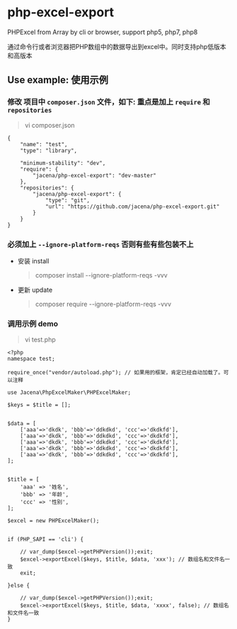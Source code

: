 # php-excel-export
PHPExcel from Array by cli or browser, support php5, php7, php8

通过命令行或者浏览器把PHP数组中的数据导出到excel中。同时支持php低版本和高版本

## Use example: 使用示例

### 修改 项目中 `composer.json` 文件，如下: 重点是加上 `require` 和 `repositories`
> vi composer.json
> 
```
{
    "name": "test",
    "type": "library",
    
    "minimum-stability": "dev",
    "require": {
        "jacena/php-excel-export": "dev-master"
    },
    "repositories": {
        "jacena/php-excel-export": {
            "type": "git",
            "url": "https://github.com/jacena/php-excel-export.git"
        }
    }
}
```

### 必须加上  `--ignore-platform-reqs` 否则有些有些包装不上
- 安装 install 
    > composer install --ignore-platform-reqs -vvv
- 更新 update
    > composer require --ignore-platform-reqs -vvv

### 调用示例 demo

> vi test.php

> 
```
<?php
namespace test;

require_once("vendor/autoload.php"); // 如果用的框架，肯定已经自动加载了。可以注释

use Jacena\PhpExcelMaker\PHPExcelMaker;

$keys = $title = [];


$data = [
    ['aaa'=>'dkdk', 'bbb'=>'ddkdkd', 'ccc'=>'dkdkfd'],
    ['aaa'=>'dkdk', 'bbb'=>'ddkdkd', 'ccc'=>'dkdkfd'],
    ['aaa'=>'dkdk', 'bbb'=>'ddkdkd', 'ccc'=>'dkdkfd'],
    ['aaa'=>'dkdk', 'bbb'=>'ddkdkd', 'ccc'=>'dkdkfd'],
    ['aaa'=>'dkdk', 'bbb'=>'ddkdkd', 'ccc'=>'dkdkfd'],
];


$title = [
    'aaa' => '姓名',
    'bbb' => '年龄',
    'ccc' => '性别',
];

$excel = new PHPExcelMaker();


if (PHP_SAPI == 'cli') {
    
    // var_dump($excel->getPHPVersion());exit;
    $excel->exportExcel($keys, $title, $data, 'xxx'); // 数组名和文件名一致
    exit;

}else {
    
    // var_dump($excel->getPHPVersion());exit;
    $excel->exportExcel($keys, $title, $data, 'xxxx', false); // 数组名和文件名一致
}

```



